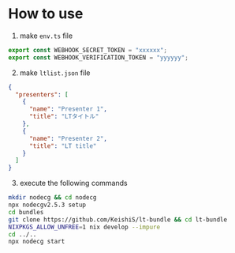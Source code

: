 # How to use

1. make `env.ts` file

```typescript
export const WEBHOOK_SECRET_TOKEN = "xxxxxx";
export const WEBHOOK_VERIFICATION_TOKEN = "yyyyyy";
```

2. make `ltlist.json` file

```json
{
  "presenters": [
    {
      "name": "Presenter 1",
      "title": "LTタイトル"
    },
    {
      "name": "Presenter 2",
      "title": "LT title"
    }
  ]
}
```

3. execute the following commands

```sh
mkdir nodecg && cd nodecg
npx nodecgv2.5.3 setup
cd bundles
git clone https://github.com/KeishiS/lt-bundle && cd lt-bundle
NIXPKGS_ALLOW_UNFREE=1 nix develop --impure
cd ../..
npx nodecg start
```
